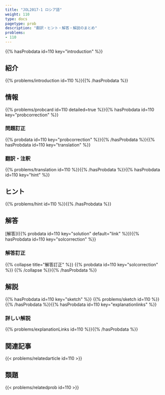 ```yaml
---
title: "JOL2017-1 ロシア語"
weight: 110
type: docs
pagetype: prob
description: "翻訳・ヒント・解答・解説のまとめ"
problems: 
- 110
---
```


{{% hasProbdata id=110 key="introduction" %}}

## 紹介

{{% problems/introduction id=110 %}}{{% /hasProbdata %}}

## 情報

{{% problems/probcard id=110 detailed=true %}}{{% hasProbdata id=110 key="probcorrection" %}}

### 問題訂正

{{% probdata id=110 key="probcorrection" %}}{{% /hasProbdata %}}{{% hasProbdata id=110 key="translation" %}}

### 翻訳・注釈

{{% problems/translation id=110 %}}{{% /hasProbdata %}}{{% hasProbdata id=110 key="hint" %}}

## ヒント

{{% problems/hint id=110 %}}{{% /hasProbdata %}}

## 解答

[解答]({{% probdata id=110 key="solution" default="link" %}}){{% hasProbdata id=110 key="solcorrection" %}}

### 解答訂正

{{% collapse title="解答訂正" %}}
{{% probdata id=110 key="solcorrection" %}}
{{% /collapse %}}{{% /hasProbdata %}}

## 解説

{{% hasProbdata id=110 key="sketch" %}}
{{% problems/sketch id=110 %}}
{{% /hasProbdata %}}{{% hasProbdata id=110 key="explanationlinks" %}}

### 詳しい解説

{{% problems/explanationLinks id=110 %}}{{% /hasProbdata %}}

## 関連記事

{{< problems/relatedarticle id=110 >}}

## 類題

{{< problems/relatedprob id=110 >}}
